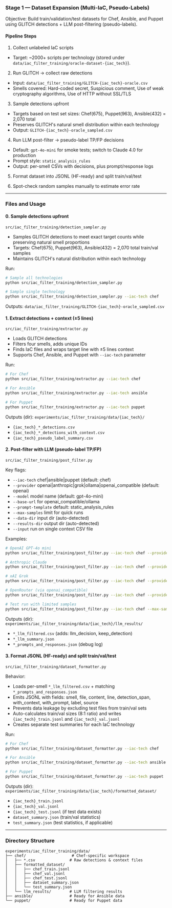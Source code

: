 ### Stage 1 — Dataset Expansion (Multi-IaC, Pseudo-Labels)

Objective: Build train/validation/test datasets for Chef, Ansible, and Puppet using GLITCH detections + LLM post-filtering (pseudo-labels).

#### Pipeline Steps

1. Collect unlabeled IaC scripts

- Target: ~2000+ scripts per technology (stored under `data/iac_filter_training/oracle-dataset-{iac_tech}`).

2. Run GLITCH → collect raw detections

- Input: `data/iac_filter_training/GLITCH-{iac_tech}-oracle.csv`
- Smells covered: Hard-coded secret, Suspicious comment, Use of weak cryptography algorithms, Use of HTTP without SSL/TLS

3. Sample detections upfront

- Targets based on test set sizes: Chef(675), Puppet(963), Ansible(432) = 2,070 total
- Preserves GLITCH's natural smell distribution within each technology
- Output: `GLITCH-{iac_tech}-oracle_sampled.csv`

4. Run LLM post-filter → pseudo-label TP/FP decisions

- Default: `gpt-4o-mini` for smoke tests; switch to Claude 4.0 for production
- Prompt style: `static_analysis_rules`
- Output: per-smell CSVs with decisions, plus prompt/response logs

5. Format dataset into JSONL (HF-ready) and split train/val/test

6. Spot-check random samples manually to estimate error rate

---

### Files and Usage

#### 0. Sample detections upfront

`src/iac_filter_training/detection_sampler.py`

- Samples GLITCH detections to meet exact target counts while preserving natural smell proportions
- Targets: Chef(675), Puppet(963), Ansible(432) = 2,070 total train/val samples
- Maintains GLITCH's natural distribution within each technology

Run:

```bash
# Sample all technologies
python src/iac_filter_training/detection_sampler.py

# Sample single technology
python src/iac_filter_training/detection_sampler.py --iac-tech chef
```

Outputs: `data/iac_filter_training/GLITCH-{iac_tech}-oracle_sampled.csv`

#### 1. Extract detections + context (±5 lines)

`src/iac_filter_training/extractor.py`

- Loads GLITCH detections
- Filters four smells, adds unique IDs
- Finds IaC files and wraps target line with ±5 lines context
- Supports Chef, Ansible, and Puppet with `--iac-tech` parameter

Run:

```bash
# For Chef
python src/iac_filter_training/extractor.py --iac-tech chef

# For Ansible
python src/iac_filter_training/extractor.py --iac-tech ansible

# For Puppet
python src/iac_filter_training/extractor.py --iac-tech puppet
```

Outputs (dir): `experiments/iac_filter_training/data/{iac_tech}/`

- `{iac_tech}_*_detections.csv`
- `{iac_tech}_*_detections_with_context.csv`
- `{iac_tech}_pseudo_label_summary.csv`

#### 2. Post-filter with LLM (pseudo-label TP/FP)

`src/iac_filter_training/post_filter.py`

Key flags:

- `--iac-tech` chef|ansible|puppet (default: chef)
- `--provider` openai|anthropic|grok|ollama|openai_compatible (default: openai)
- `--model` model name (default: gpt-4o-mini)
- `--base-url` for openai_compatible/ollama
- `--prompt-template` default: static_analysis_rules
- `--max-samples` limit for quick runs
- `--data-dir` input dir (auto-detected)
- `--results-dir` output dir (auto-detected)
- `--input` run on single context CSV file

Examples:

```bash
# OpenAI GPT-4o mini
python src/iac_filter_training/post_filter.py --iac-tech chef --provider openai --model gpt-4o-mini

# Anthropic Claude
python src/iac_filter_training/post_filter.py --iac-tech chef --provider anthropic --model claude-3-5-sonnet-latest

# xAI Grok
python src/iac_filter_training/post_filter.py --iac-tech chef --provider grok --model grok-code-fast-1

# OpenRouter (via openai_compatible)
python src/iac_filter_training/post_filter.py --iac-tech chef --provider openai_compatible --model openai/gpt-4o-mini --base-url https://openrouter.ai/api/v1

# Test run with limited samples
python src/iac_filter_training/post_filter.py --iac-tech chef --max-samples 10
```

Outputs (dir): `experiments/iac_filter_training/data/{iac_tech}/llm_results/`

- `*_llm_filtered.csv` (adds: llm_decision, keep_detection)
- `*_llm_summary.json`
- `*_prompts_and_responses.json` (debug log)

#### 3. Format JSONL (HF-ready) and split train/val/test

`src/iac_filter_training/dataset_formatter.py`

Behavior:

- Loads per-smell `*_llm_filtered.csv` + matching `*_prompts_and_responses.json`
- Emits JSONL with fields: smell, file, content, line, detection_span, with_context, with_prompt, label, source
- Prevents data leakage by excluding test files from train/val sets
- Auto-calculates train/val sizes (8:1 ratio) and writes `{iac_tech}_train.jsonl` and `{iac_tech}_val.jsonl`
- Creates separate test summaries for each IaC technology

Run:

```bash
# For Chef
python src/iac_filter_training/dataset_formatter.py --iac-tech chef

# For Ansible
python src/iac_filter_training/dataset_formatter.py --iac-tech ansible

# For Puppet
python src/iac_filter_training/dataset_formatter.py --iac-tech puppet
```

Outputs (dir): `experiments/iac_filter_training/data/{iac_tech}/formatted_dataset/`

- `{iac_tech}_train.jsonl`
- `{iac_tech}_val.jsonl`
- `{iac_tech}_test.jsonl` (if test data exists)
- `dataset_summary.json` (train/val statistics)
- `test_summary.json` (test statistics, if applicable)

---

### Directory Structure

```
experiments/iac_filter_training/data/
├── chef/                    # Chef-specific workspace
│   ├── *.csv               # Raw detections & context files
│   ├── formatted_dataset/
│   │   ├── chef_train.jsonl
│   │   ├── chef_val.jsonl
│   │   ├── chef_test.jsonl
│   │   ├── dataset_summary.json
│   │   └── test_summary.json
│   └── llm_results/        # LLM filtering results
├── ansible/                # Ready for Ansible data
└── puppet/                 # Ready for Puppet data
```
